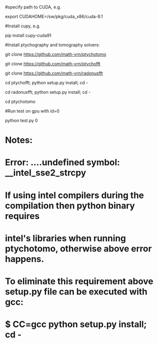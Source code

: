 #specify path to CUDA, e.g.

export CUDAHOME=/sw/pkg/cuda_x86/cuda-9.1

#Install cupy, e.g.

pip install cupy-cuda91

#Install ptychography and tomography solvers:

git clone https://github.com/math-vrn/ptychotomo

git clone https://github.com/math-vrn/ptychofft

git clone https://github.com/math-vrn/radonusfft

cd ptychofft; python setup.py install; cd -

cd radonusfft; python setup.py install; cd -

cd ptychotomo

#Run test on gpu with id=0

python test.py 0


# Notes:

# Error: ....undefined symbol: __intel_sse2_strcpy
# If using intel compilers during the compilation then python binary requires
# intel's libraries when running ptychotomo, otherwise above error happens. 
# To eliminate this requirement above setup.py file can be executed with gcc:
#
# $ CC=gcc python setup.py install; cd -
